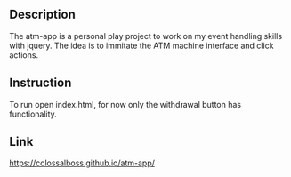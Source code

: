 ## Description

The atm-app is a personal play project to work on my event handling skills with jquery. The idea is to immitate the ATM machine interface and click actions.

## Instruction

To run open index.html, for now only the withdrawal button has functionality.

## Link

https://colossalboss.github.io/atm-app/